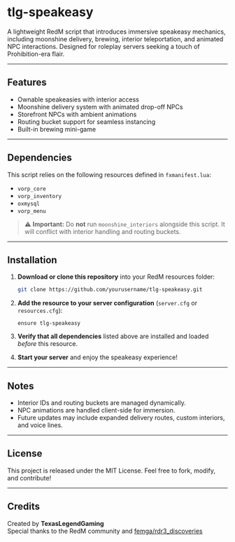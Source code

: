 # tlg-speakeasy

A lightweight RedM script that introduces immersive speakeasy mechanics, including moonshine delivery, brewing, interior teleportation, and animated NPC interactions. Designed for roleplay servers seeking a touch of Prohibition-era flair.

---

## Features

- Ownable speakeasies with interior access  
- Moonshine delivery system with animated drop-off NPCs  
- Storefront NPCs with ambient animations  
- Routing bucket support for seamless instancing  
- Built-in brewing mini-game

---

## Dependencies

This script relies on the following resources defined in `fxmanifest.lua`:

- `vorp_core`  
- `vorp_inventory`  
- `oxmysql`  
- `vorp_menu`

> ⚠️ **Important:** Do **not** run `moonshine_interiors` alongside this script. It will conflict with interior handling and routing buckets.

---

## Installation

1. **Download or clone this repository** into your RedM resources folder:  
   ```bash
   git clone https://github.com/yourusername/tlg-speakeasy.git
   ```

2. **Add the resource to your server configuration** (`server.cfg` or `resources.cfg`):  
   ```plaintext
   ensure tlg-speakeasy
   ```

3. **Verify that all dependencies** listed above are installed and loaded *before* this resource.

4. **Start your server** and enjoy the speakeasy experience!

---

## Notes

- Interior IDs and routing buckets are managed dynamically.  
- NPC animations are handled client-side for immersion.  
- Future updates may include expanded delivery routes, custom interiors, and voice lines.

---

## License

This project is released under the MIT License. Feel free to fork, modify, and contribute!

---

## Credits

Created by **TexasLegendGaming**  
Special thanks to the RedM community and [femga/rdr3_discoveries](https://github.com/femga/rdr3_discoveries)

